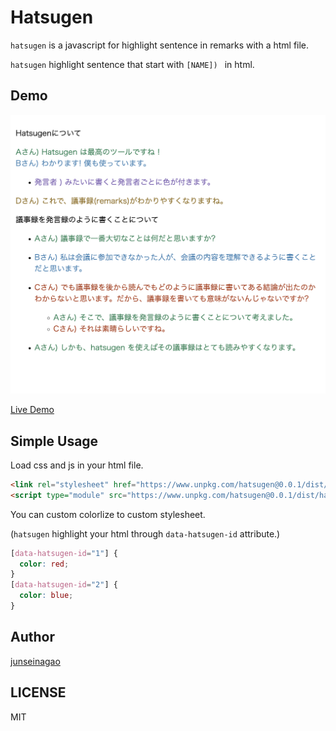 # Hatsugen

`hatsugen` is a javascript for highlight sentence in remarks with a html file.

`hatsugen` highlight sentence that start with `[NAME]) ` in html.

## Demo

![hatsugen-demo](./hatsugen-demo.png)

[Live Demo](https://junseinagao.github.io/hatsugen/)

## Simple Usage

Load css and js in your html file.

```html
<link rel="stylesheet" href="https://www.unpkg.com/hatsugen@0.0.1/dist/css/default.css">
<script type="module" src="https://www.unpkg.com/hatsugen@0.0.1/dist/hatsugen.js"></script>
```

You can custom colorlize to custom stylesheet.

(`hatsugen` highlight your html through `data-hatsugen-id` attribute.)

```css
[data-hatsugen-id="1"] {
  color: red;
}
[data-hatsugen-id="2"] {
  color: blue;
}
```

## Author

[junseinagao](https://github.com/junseinagao)

## LICENSE

MIT
